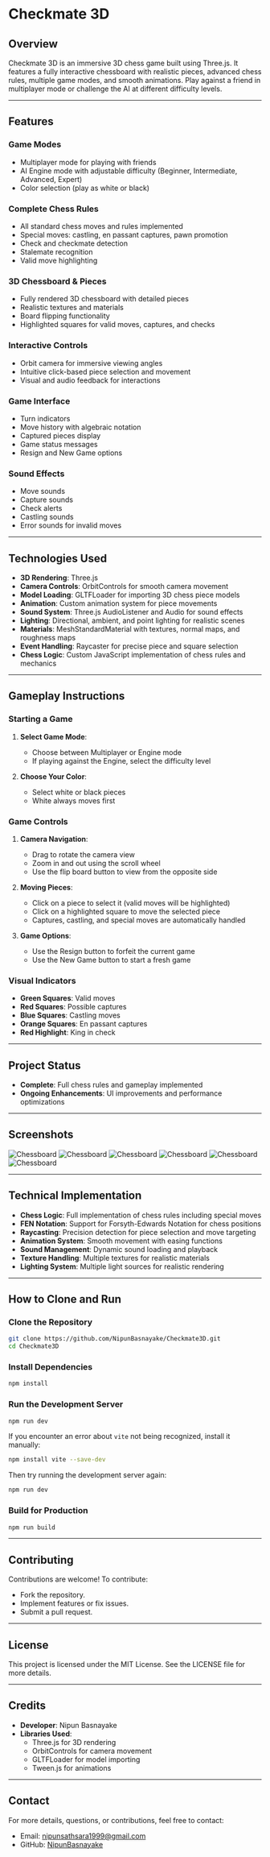 # **Checkmate 3D**

## **Overview**

Checkmate 3D is an immersive 3D chess game built using Three.js. It features a fully interactive chessboard with realistic pieces, advanced chess rules, multiple game modes, and smooth animations. Play against a friend in multiplayer mode or challenge the AI at different difficulty levels.

---

## **Features**

### **Game Modes**
- Multiplayer mode for playing with friends
- AI Engine mode with adjustable difficulty (Beginner, Intermediate, Advanced, Expert)
- Color selection (play as white or black)

### **Complete Chess Rules**
- All standard chess moves and rules implemented
- Special moves: castling, en passant captures, pawn promotion
- Check and checkmate detection
- Stalemate recognition
- Valid move highlighting

### **3D Chessboard & Pieces**
- Fully rendered 3D chessboard with detailed pieces
- Realistic textures and materials
- Board flipping functionality
- Highlighted squares for valid moves, captures, and checks

### **Interactive Controls**
- Orbit camera for immersive viewing angles
- Intuitive click-based piece selection and movement
- Visual and audio feedback for interactions

### **Game Interface**
- Turn indicators
- Move history with algebraic notation
- Captured pieces display
- Game status messages
- Resign and New Game options

### **Sound Effects**
- Move sounds
- Capture sounds
- Check alerts
- Castling sounds
- Error sounds for invalid moves

---

## **Technologies Used**

- **3D Rendering**: Three.js
- **Camera Controls**: OrbitControls for smooth camera movement
- **Model Loading**: GLTFLoader for importing 3D chess piece models
- **Animation**: Custom animation system for piece movements
- **Sound System**: Three.js AudioListener and Audio for sound effects
- **Lighting**: Directional, ambient, and point lighting for realistic scenes
- **Materials**: MeshStandardMaterial with textures, normal maps, and roughness maps
- **Event Handling**: Raycaster for precise piece and square selection
- **Chess Logic**: Custom JavaScript implementation of chess rules and mechanics

---

## **Gameplay Instructions**

### **Starting a Game**

1. **Select Game Mode**:
   - Choose between Multiplayer or Engine mode
   - If playing against the Engine, select the difficulty level

2. **Choose Your Color**:
   - Select white or black pieces
   - White always moves first

### **Game Controls**

1. **Camera Navigation**:
   - Drag to rotate the camera view
   - Zoom in and out using the scroll wheel
   - Use the flip board button to view from the opposite side

2. **Moving Pieces**:
   - Click on a piece to select it (valid moves will be highlighted)
   - Click on a highlighted square to move the selected piece
   - Captures, castling, and special moves are automatically handled

3. **Game Options**:
   - Use the Resign button to forfeit the current game
   - Use the New Game button to start a fresh game

### **Visual Indicators**

- **Green Squares**: Valid moves
- **Red Squares**: Possible captures
- **Blue Squares**: Castling moves
- **Orange Squares**: En passant captures
- **Red Highlight**: King in check

---

## **Project Status**

- **Complete**: Full chess rules and gameplay implemented
- **Ongoing Enhancements**: UI improvements and performance optimizations

---

## **Screenshots**

![Chessboard](Screenshots/1.png)
![Chessboard](Screenshots/2.png)
![Chessboard](Screenshots/3.png)
![Chessboard](Screenshots/4.png)
![Chessboard](Screenshots/5.png)
![Chessboard](Screenshots/6.png)

---

## **Technical Implementation**

- **Chess Logic**: Full implementation of chess rules including special moves
- **FEN Notation**: Support for Forsyth-Edwards Notation for chess positions
- **Raycasting**: Precision detection for piece selection and move targeting
- **Animation System**: Smooth movement with easing functions
- **Sound Management**: Dynamic sound loading and playback
- **Texture Handling**: Multiple textures for realistic materials
- **Lighting System**: Multiple light sources for realistic rendering

---

## **How to Clone and Run**

### **Clone the Repository**

```sh
git clone https://github.com/NipunBasnayake/Checkmate3D.git
cd Checkmate3D
```

### **Install Dependencies**

```sh
npm install
```

### **Run the Development Server**

```sh
npm run dev
```

If you encounter an error about `vite` not being recognized, install it manually:

```sh
npm install vite --save-dev
```

Then try running the development server again:

```sh
npm run dev
```

### **Build for Production**

```sh
npm run build
```

---

## **Contributing**

Contributions are welcome! To contribute:

- Fork the repository.
- Implement features or fix issues.
- Submit a pull request.

---

## **License**

This project is licensed under the MIT License. See the LICENSE file for more details.

---

## **Credits**

- **Developer**: Nipun Basnayake 
- **Libraries Used**:
  - Three.js for 3D rendering
  - OrbitControls for camera movement
  - GLTFLoader for model importing
  - Tween.js for animations

---

## **Contact**

For more details, questions, or contributions, feel free to contact:

- Email: [nipunsathsara1999@gmail.com](mailto:nipunsathsara1999@gmail.com)  
- GitHub: [NipunBasnayake](https://github.com/NipunBasnayake)


